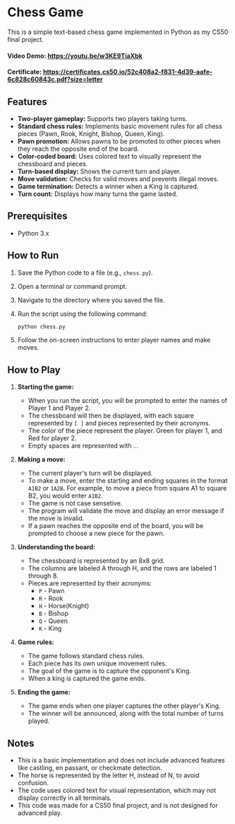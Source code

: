 # Chess Game

This is a simple text-based chess game implemented in Python as my CS50 final project.

#### Video Demo:  https://youtu.be/w3KE9TiaXbk

#### Certificate:  https://certificates.cs50.io/52c408a2-f831-4d39-aafe-6c828c60843c.pdf?size=letter

## Features

* **Two-player gameplay:** Supports two players taking turns.
* **Standard chess rules:** Implements basic movement rules for all chess pieces (Pawn, Rook, Knight, Bishop, Queen, King).
* **Pawn promotion:** Allows pawns to be promoted to other pieces when they reach the opposite end of the board.
* **Color-coded board:** Uses colored text to visually represent the chessboard and pieces.
* **Turn-based display:** Shows the current turn and player.
* **Move validation:** Checks for valid moves and prevents illegal moves.
* **Game termination:** Detects a winner when a King is captured.
* **Turn count:** Displays how many turns the game lasted.

## Prerequisites

* Python 3.x

## How to Run

1.  Save the Python code to a file (e.g., `chess.py`).
2.  Open a terminal or command prompt.
3.  Navigate to the directory where you saved the file.
4.  Run the script using the following command:

    ```bash
    python chess.py
    ```

5.  Follow the on-screen instructions to enter player names and make moves.

## How to Play

1.  **Starting the game:**
    * When you run the script, you will be prompted to enter the names of Player 1 and Player 2.
    * The chessboard will then be displayed, with each square represented by `[ ]` and pieces represented by their acronyms.
    * The color of the piece represent the player. Green for player 1, and Red for player 2.
    * Empty spaces are represented with `.`.

2.  **Making a move:**
    * The current player's turn will be displayed.
    * To make a move, enter the starting and ending squares in the format `A1B2` or `1A2B`. For example, to move a piece from square A1 to square B2, you would enter `A1B2`.
    * The game is not case sensetive.
    * The program will validate the move and display an error message if the move is invalid.
    * If a pawn reaches the opposite end of the board, you will be prompted to choose a new piece for the pawn.

3.  **Understanding the board:**
    * The chessboard is represented by an 8x8 grid.
    * The columns are labeled A through H, and the rows are labeled 1 through 8.
    * Pieces are represented by their acronyms:
        * `P` - Pawn
        * `R` - Rook
        * `H` - Horse(Knight)
        * `B` - Bishop
        * `Q` - Queen
        * `K` - King

4.  **Game rules:**
    * The game follows standard chess rules.
    * Each piece has its own unique movement rules.
    * The goal of the game is to capture the opponent's King.
    * When a king is captured the game ends.

5.  **Ending the game:**
    * The game ends when one player captures the other player's King.
    * The winner will be announced, along with the total number of turns played.

## Notes

* This is a basic implementation and does not include advanced features like castling, en passant, or checkmate detection.
* The horse is represented by the letter H, instead of N, to avoid confusion.
* The code uses colored text for visual representation, which may not display correctly in all terminals.
* This code was made for a CS50 final project, and is not designed for advanced play.
